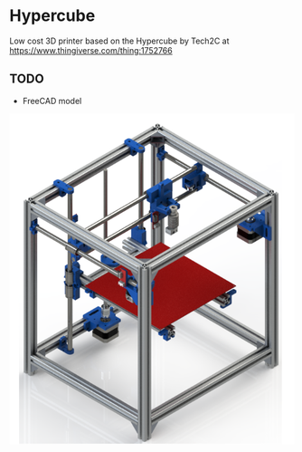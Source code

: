 # Hypercube
Low cost 3D printer based on the Hypercube by Tech2C at https://www.thingiverse.com/thing:1752766


## TODO
  * FreeCAD model

![Hypercube 3D printer](hypercube.png)
